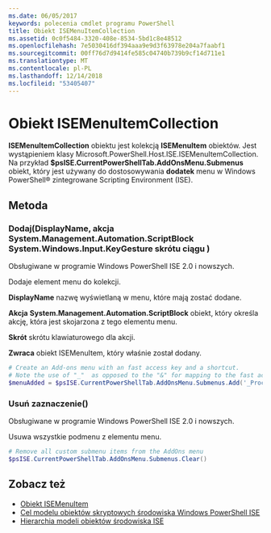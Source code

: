 ```yaml
---
ms.date: 06/05/2017
keywords: polecenia cmdlet programu PowerShell
title: Obiekt ISEMenuItemCollection
ms.assetid: 0c0f5484-3320-408e-8534-5bd1c8e48512
ms.openlocfilehash: 7e5030416df394aaa9e9d3f63978e204a7faabf1
ms.sourcegitcommit: 00ff76d7d9414fe585c04740b739b9cf14d711e1
ms.translationtype: MT
ms.contentlocale: pl-PL
ms.lasthandoff: 12/14/2018
ms.locfileid: "53405407"
---
```

# <a name="the-isemenuitemcollection-object"></a>Obiekt ISEMenuItemCollection

**ISEMenuItemCollection** obiektu jest kolekcją **ISEMenuItem** obiektów. Jest wystąpieniem klasy Microsoft.PowerShell.Host.ISE.ISEMenuItemCollection. Na przykład **$psISE.CurrentPowerShellTab.AddOnsMenu.Submenus** obiekt, który jest używany do dostosowywania **dodatek** menu w Windows PowerShell® zintegrowane Scripting Environment (ISE).

## <a name="method"></a>Metoda

### <a name="addstring-displayname-systemmanagementautomationscriptblock-action-systemwindowsinputkeygesture-shortcut-"></a>Dodaj\(DisplayName, akcja System.Management.Automation.ScriptBlock System.Windows.Input.KeyGesture skrótu ciągu \)

Obsługiwane w programie Windows PowerShell ISE 2.0 i nowszych.

Dodaje element menu do kolekcji.

**DisplayName** nazwę wyświetlaną w menu, które mają zostać dodane.

**Akcja** **System.Management.Automation.ScriptBlock** obiekt, który określa akcję, która jest skojarzona z tego elementu menu.

**Skrót** skrótu klawiaturowego dla akcji.

**Zwraca** obiekt ISEMenuItem, który właśnie został dodany.

```powershell
# Create an Add-ons menu with an fast access key and a shortcut.
# Note the use of "_"  as opposed to the "&" for mapping to the fast access key letter for the menu item.
$menuAdded = $psISE.CurrentPowerShellTab.AddOnsMenu.Submenus.Add('_Process', {Get-Process}, 'Alt+P')
```

### <a name="clear"></a>Usuń zaznaczenie\(\)

Obsługiwane w programie Windows PowerShell ISE 2.0 i nowszych.

Usuwa wszystkie podmenu z elementu menu.

```powershell
# Remove all custom submenu items from the AddOns menu
$psISE.CurrentPowerShellTab.AddOnsMenu.Submenus.Clear()
```

## <a name="see-also"></a>Zobacz też

- [Obiekt ISEMenuItem](The-ISEMenuItem-Object.md)
- [Cel modelu obiektów skryptowych środowiska Windows PowerShell ISE](Purpose-of-the-Windows-PowerShell-ISE-Scripting-Object-Model.md)
- [Hierarchia modeli obiektów środowiska ISE](The-ISE-Object-Model-Hierarchy.md)